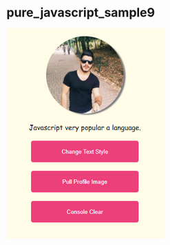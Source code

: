 # pure_javascript_sample9
![Screenshot](https://github.com/enderimen/pure_javascript_sample9/blob/master/img/screenshot.png)
